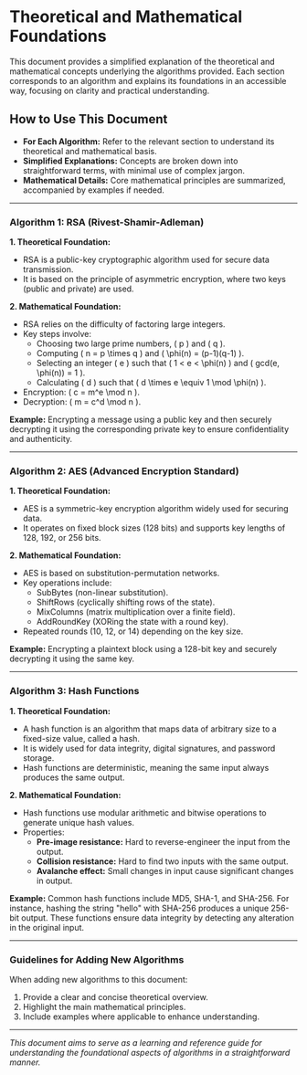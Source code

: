 # Theoretical and Mathematical Foundations

This document provides a simplified explanation of the theoretical and mathematical concepts underlying the algorithms provided. Each section corresponds to an algorithm and explains its foundations in an accessible way, focusing on clarity and practical understanding.

##  How to Use This Document

- **For Each Algorithm:** Refer to the relevant section to understand its theoretical and mathematical basis.
- **Simplified Explanations:** Concepts are broken down into straightforward terms, with minimal use of complex jargon.
- **Mathematical Details:** Core mathematical principles are summarized, accompanied by examples if needed.

---

### Algorithm 1: RSA (Rivest-Shamir-Adleman)

**1. Theoretical Foundation:**
- RSA is a public-key cryptographic algorithm used for secure data transmission.
- It is based on the principle of asymmetric encryption, where two keys (public and private) are used.

**2. Mathematical Foundation:**
- RSA relies on the difficulty of factoring large integers.
- Key steps involve:
  - Choosing two large prime numbers, \( p \) and \( q \).
  - Computing \( n = p \times q \) and \( \phi(n) = (p-1)(q-1) \).
  - Selecting an integer \( e \) such that \( 1 < e < \phi(n) \) and \( gcd(e, \phi(n)) = 1 \).
  - Calculating \( d \) such that \( d \times e \equiv 1 \mod \phi(n) \).
- Encryption: \( c = m^e \mod n \).
- Decryption: \( m = c^d \mod n \).

**Example:** Encrypting a message using a public key and then securely decrypting it using the corresponding private key to ensure confidentiality and authenticity.

---

### Algorithm 2: AES (Advanced Encryption Standard)

**1. Theoretical Foundation:**
- AES is a symmetric-key encryption algorithm widely used for securing data.
- It operates on fixed block sizes (128 bits) and supports key lengths of 128, 192, or 256 bits.

**2. Mathematical Foundation:**
- AES is based on substitution-permutation networks.
- Key operations include:
  - SubBytes (non-linear substitution).
  - ShiftRows (cyclically shifting rows of the state).
  - MixColumns (matrix multiplication over a finite field).
  - AddRoundKey (XORing the state with a round key).
- Repeated rounds (10, 12, or 14) depending on the key size.

**Example:** Encrypting a plaintext block using a 128-bit key and securely decrypting it using the same key.

---

### Algorithm 3: Hash Functions

**1. Theoretical Foundation:**
- A hash function is an algorithm that maps data of arbitrary size to a fixed-size value, called a hash.
- It is widely used for data integrity, digital signatures, and password storage.
- Hash functions are deterministic, meaning the same input always produces the same output.

**2. Mathematical Foundation:**
- Hash functions use modular arithmetic and bitwise operations to generate unique hash values.
- Properties:
  - **Pre-image resistance:** Hard to reverse-engineer the input from the output.
  - **Collision resistance:** Hard to find two inputs with the same output.
  - **Avalanche effect:** Small changes in input cause significant changes in output.

**Example:** Common hash functions include MD5, SHA-1, and SHA-256. For instance, hashing the string "hello" with SHA-256 produces a unique 256-bit output. These functions ensure data integrity by detecting any alteration in the original input.

---

### Guidelines for Adding New Algorithms

When adding new algorithms to this document:
1. Provide a clear and concise theoretical overview.
2. Highlight the main mathematical principles.
3. Include examples where applicable to enhance understanding.

---

*This document aims to serve as a learning and reference guide for understanding the foundational aspects of algorithms in a straightforward manner.*





